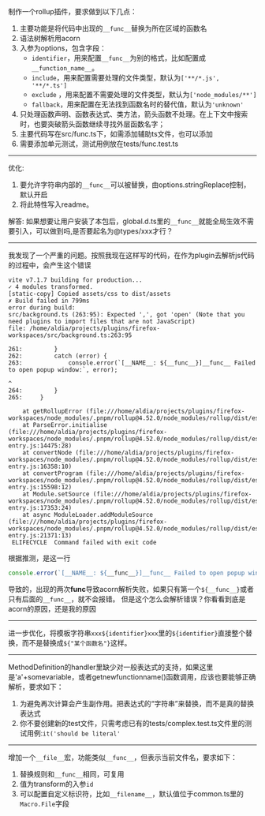 制作一个rollup插件，要求做到以下几点：

1. 主要功能是将代码中出现的`__func__`替换为所在区域的函数名
2. 语法树解析用acorn
3. 入参为options，包含字段：
   - `identifier`，用来配置`__func__`为别的格式，比如配置成`__function_name__`。
   - `include`，用来配置需要处理的文件类型，默认为`['**/*.js', '**/*.ts']`
   - `exclude` ，用来配置不需要处理的文件类型，默认为`['node_modules/**']`
   - `fallback`，用来配置在无法找到函数名时的替代值，默认为`'unknown'`
4. 只处理函数声明、函数表达式、类方法，箭头函数不处理。在上下文中搜索时，也要突破箭头函数继续寻找外层函数名字；
5. 主要代码写在src/func.ts下，如需添加辅助ts文件，也可以添加
6. 需要添加单元测试，测试用例放在tests/func.test.ts

---

优化:

1.  要允许字符串内部的`__func__`可以被替换，由options.stringReplace控制，默认开启
2.  将此特性写入readme。

解答:
如果想要让用户安装了本包后，global.d.ts里的`__func__`就能全局生效不需要引入，可以做到吗,是否要起名为@types/xxx才行？

---

我发现了一个严重的问题。按照我现在这样写的代码，在作为plugin去解析js代码的过程中，会产生这个错误

```text
vite v7.1.7 building for production...
✓ 4 modules transformed.
[static-copy] Copied assets/css to dist/assets
✗ Build failed in 799ms
error during build:
src/background.ts (263:95): Expected ',', got 'open' (Note that you need plugins to import files that are not JavaScript)
file: /home/aldia/projects/plugins/firefox-workspaces/src/background.ts:263:95

261:         }
262:         catch (error) {
263:             console.error(`[__NAME__: ${__func__}]__func__ Failed to open popup window:`, error);
                                                                                                    ^
264:         }
265:     }

    at getRollupError (file:///home/aldia/projects/plugins/firefox-workspaces/node_modules/.pnpm/rollup@4.52.0/node_modules/rollup/dist/es/shared/parseAst.js:401:41)
    at ParseError.initialise (file:///home/aldia/projects/plugins/firefox-workspaces/node_modules/.pnpm/rollup@4.52.0/node_modules/rollup/dist/es/shared/node-entry.js:14475:28)
    at convertNode (file:///home/aldia/projects/plugins/firefox-workspaces/node_modules/.pnpm/rollup@4.52.0/node_modules/rollup/dist/es/shared/node-entry.js:16358:10)
    at convertProgram (file:///home/aldia/projects/plugins/firefox-workspaces/node_modules/.pnpm/rollup@4.52.0/node_modules/rollup/dist/es/shared/node-entry.js:15598:12)
    at Module.setSource (file:///home/aldia/projects/plugins/firefox-workspaces/node_modules/.pnpm/rollup@4.52.0/node_modules/rollup/dist/es/shared/node-entry.js:17353:24)
    at async ModuleLoader.addModuleSource (file:///home/aldia/projects/plugins/firefox-workspaces/node_modules/.pnpm/rollup@4.52.0/node_modules/rollup/dist/es/shared/node-entry.js:21371:13)
 ELIFECYCLE  Command failed with exit code
```

根据推测，是这一行

```ts
console.error(`[__NAME__: ${__func__}]__func__ Failed to open popup window:`, error);
```

导致的，出现的两次**func**导致acorn解析失败，如果只有第一个`${__func__}`或者只有后面的`__func__`，就不会报错。
但是这个怎么会解析错误？你看看到底是acorn的原因，还是我的原因

---

进一步优化，将模板字符串`xxx${identifier}xxx`里的`${identifier}`直接整个替换，而不是替换成`${"某个函数名"}`这样。

---

MethodDefinition的handler里缺少对一般表达式的支持，如果这里是'a'+somevariable，或者getnewfunctionname()函数调用，应该也要能够正确解析，要求如下：

1. 为避免再次计算会产生副作用。把表达式的“字符串”来替换，而不是真的替换表达式
2. 你不要创建新的test文件，只需考虑已有的tests/complex.test.ts文件里的测试用例:`it('should be literal'`

---

增加一个`__file__`宏，功能类似`__func__`，但表示当前文件名，要求如下：

1. 替换规则和`__func__`相同，可复用
2. 值为transform的入参`id`
3. 可以配置自定义标识符，比如`__filename__`，默认值位于common.ts里的`Macro.File`字段
